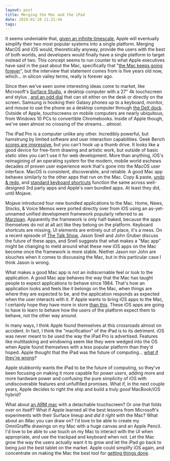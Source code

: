 ```yaml
---
layout: post
title: Merging the Mac and the iPad
date: 2019-01-10 11:21:44
tags: 
---
```


It seems undeniable that, [given an infinite timescale][1], Apple will eventually simplify their two most popular systems into a single platform. Merging MacOS and iOS would, theoretically anyway, provide the users with the best of both worlds, and developers would finally have a single platform to target instead of two. This concept seems to run counter to what Apple executives have said in the past about the Mac, specifically that "[the Mac keeps going forever][2]", but the interview that statement comes from is five years old now, which… in silicon valley terms, really is forever ago.

Since then we've seen some interesting ideas come to market, like Microsoft's [Surface Studio][3], a desktop computer with a 27" 4k touchscreen and stylus , [and an odd dial][4] that can sit either on the desk or directly on the screen. Samsung is hooking their Galaxy phones up to a keyboard, monitor, and mouse to use the phone as a desktop computer through [the DeX dock][5]. Outside of Apple, touchscreens on mobile computers are nearly ubiquitous, from Windows 10 PCs to convertible Chromebooks. Inside of Apple though, we've seen almost no crossing of the streams… *almost*. 

The iPad Pro is a computer unlike any other. Incredibly powerful, but hamstrung by limited software and user interaction capabilities. Geek Bench [scores are impressive][6], but you can't hook up a thumb drive. It looks like a good device for free-form drawing and artistic work, but outside of basic static sties you can't use it for web development. More than anything, iOS's reimagining of an operating system for the modern, mobile world eschews decades of proven user experience work that's gone into the MacOS user interface. MacOS is consistent, discoverable, and reliable. A good Mac app behaves similarly to the other apps that run on the Mac. Copy & paste, [undo & redo][7], and [standard keyboard shortcuts][8] function the same across well-designed 3rd party apps and Apple's own bundled apps. At least they did, until Mojave.

Mojave introduced four new bundled applications to the Mac. Home, News, Stocks, & Voice Memos were ported directly over from iOS using an as-yet-unnamed unified development framework popularly referred to as [Marzipan][9]. Apparently the framework is only half-baked, because the apps themselves do not at all act like they belong on the platform. Keyboard shortcuts are missing, UI elements are entirely out of place, it's a mess. On a recent episode of [The Talk Show][10], Jason Snell and John Gruber discuss the future of these apps, and Snell suggests that what makes a "Mac app" might be changing to meld around what these new iOS apps on the Mac become once the framework is more stable. Niether Jason nor John are slouches when it comes to discussing the Mac, but in this particular case I think Jason is wrong. 

What makes a good Mac app is not an indiscernable feel or look to the application. A good Mac app behaves the way that the Mac has taught people to expect applications to behave since 1984. That's how an application looks and feels like it belongs on the Mac, when things are where they are expected to be, and the application responds as expected when the user interacts with it. If Apple wants to bring iOS apps to the Mac, I certainly hope they have more in store [than this][11]. These iOS apps are going to have to learn to behave how the users of the platform expect them to behave, not the other way around.


In many ways, I think Apple found themselves at this crossroads almost on accident. In fact, I think the "macification" of the iPad is to its detriment. iOS was never meant to be used the way the iPad Pro is advertised. Features like multitasking and windowing seem like they were wedged into the OS when Apple found themselves with a less popular platform than they'd hoped. Apple thought that the iPad was the future of computing… [what if they're wrong][12]?

Apple stubbornly wants the iPad to be the future of computing, so they've been focusing on making it more capable for *power users*, adding more and more hardware power and confusing the pure simplicity of iOS with undiscoverable features and unfulfilled promises. What if, in the next couple years, Apple decides to right the ship and build a truly *good* MacBook/iOS hybrid? 

What about [an ARM mac][13] with a detachable touchscreen? Or one that folds over on itself? What if Apple learned all the best lessons from Microsoft's experiments with their Surface lineup and *did it right* with the Mac? What about an iMac you can draw on? I'd love to be able to create my OmniGraffle drawings on my Mac with a huge canvas and an Apple Pencil. I'd love to be able to use touch on my Mac to interact with the UI when appropriate, and use the trackpad and keyboard when not. Let the Mac grow the way the users actually want it to grow and let the iPad go back to being *just* the best tablet on the market. Apple could simplify iOS again, and concentrate on making the Mac the best tool for [getting things done][14].


[1]: http://atp.fm
[2]: https://www.macworld.com/article/2090829/macs/apple-executives-on-the-mac-at-30-the-mac-keeps-going-forever.html
[3]: https://en.wikipedia.org/wiki/Surface_Studio
[4]: https://www.youtube.com/watch?v=XBBF4X-frOU
[5]: https://www.samsung.com/us/explore/dex/
[6]: https://browser.geekbench.com/ios-benchmarks
[7]: https://daringfireball.net/2018/12/ios_still_hasnt_gotten_undo_right
[8]: https://mattgemmell.com/mac-keyboard-shortcuts/
[9]: https://www.imore.com/marzipan
[10]: https://daringfireball.net/thetalkshow/2018/12/24/ep-238
[11]: http://benjaminmayo.co.uk/marzipan
[12]: https://marco.org/2017/01/31/the-wrong-future
[13]: http://atp.fm/episodes/306
[14]: https://jonathanbuys.com/A_New_macOS/